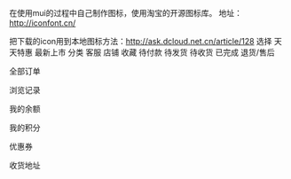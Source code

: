 在使用mui的过程中自己制作图标，使用淘宝的开源图标库。 地址：http://iconfont.cn/

把下载的icon用到本地图标方法：http://ask.dcloud.net.cn/article/128
选择
天天特惠
最新上市
分类
客服
店铺
收藏
待付款
待发货
待收货
已完成
退货/售后

全部订单

浏览记录

我的余额

我的积分

优惠券

收货地址



